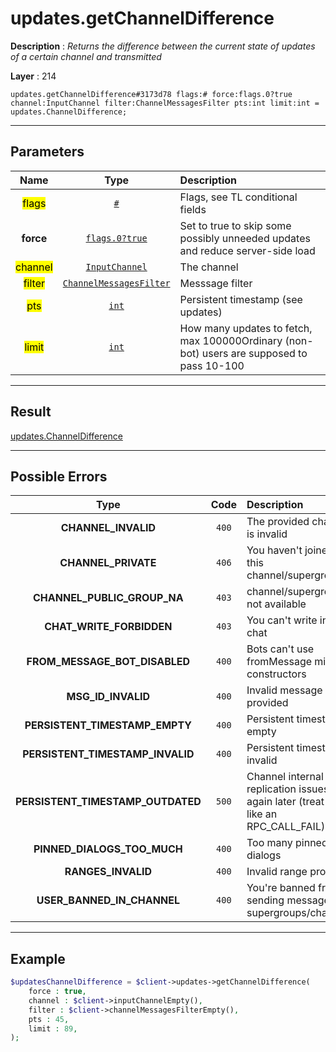 # updates.getChannelDifference

**Description** : *Returns the difference between the current state of updates of a certain channel and transmitted*

**Layer** : 214

```tl
updates.getChannelDifference#3173d78 flags:# force:flags.0?true channel:InputChannel filter:ChannelMessagesFilter pts:int limit:int = updates.ChannelDifference;
```

---

## Parameters

| Name | Type | Description |
| :---: | :---: | :--- |
| <mark>flags</mark> | [`#`](type/#) | Flags, see TL conditional fields |
| **force** | [`flags.0?true`](type/true) | Set to true to skip some possibly unneeded updates and reduce server-side load |
| <mark>channel</mark> | [`InputChannel`](type/InputChannel) | The channel |
| <mark>filter</mark> | [`ChannelMessagesFilter`](type/ChannelMessagesFilter) | Messsage filter |
| <mark>pts</mark> | [`int`](type/int) | Persistent timestamp (see updates) |
| <mark>limit</mark> | [`int`](type/int) | How many updates to fetch, max 100000Ordinary (non-bot) users are supposed to pass 10-100 |

---

## Result

[updates.ChannelDifference](type/updates.ChannelDifference)

---

## Possible Errors

| Type | Code | Description |
| :---: | :---: | :--- |
| **CHANNEL_INVALID** | `400` | The provided channel is invalid |
| **CHANNEL_PRIVATE** | `406` | You haven't joined this channel/supergroup |
| **CHANNEL_PUBLIC_GROUP_NA** | `403` | channel/supergroup not available |
| **CHAT_WRITE_FORBIDDEN** | `403` | You can't write in this chat |
| **FROM_MESSAGE_BOT_DISABLED** | `400` | Bots can't use fromMessage min constructors |
| **MSG_ID_INVALID** | `400` | Invalid message ID provided |
| **PERSISTENT_TIMESTAMP_EMPTY** | `400` | Persistent timestamp empty |
| **PERSISTENT_TIMESTAMP_INVALID** | `400` | Persistent timestamp invalid |
| **PERSISTENT_TIMESTAMP_OUTDATED** | `500` | Channel internal replication issues, try again later (treat this like an RPC_CALL_FAIL) |
| **PINNED_DIALOGS_TOO_MUCH** | `400` | Too many pinned dialogs |
| **RANGES_INVALID** | `400` | Invalid range provided |
| **USER_BANNED_IN_CHANNEL** | `400` | You're banned from sending messages in supergroups/channels |

---

## Example

```php
$updatesChannelDifference = $client->updates->getChannelDifference(
	force : true,
	channel : $client->inputChannelEmpty(),
	filter : $client->channelMessagesFilterEmpty(),
	pts : 45,
	limit : 89,
);
```